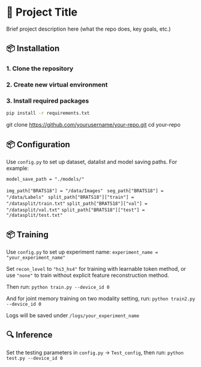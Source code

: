 # 🧠 Project Title

Brief project description here (what the repo does, key goals, etc.)


## 📦 Installation

### 1. Clone the repository
### 2. Create new virtual environment
### 3. Install required packages
```bash
pip install -r requirements.txt
```

git clone https://github.com/yourusername/your-repo.git
cd your-repo

## 📦 Configuration
Use `config.py` to set up dataset, datalist and model saving paths. For example:

`model_save_path = "./models/"`


`img_path["BRATS18"] = "/data/Images" `
`seg_path["BRATS18"] = "/data/Labels" `
`split_path["BRATS18"]["train"] = "/datasplit/train.txt"` 
`split_path["BRATS18"]["val"] = "/datasplit/val.txt"`
`split_path["BRATS18"]["test"] = "/datasplit/test.txt"`

## 📦 Training

Use `config.py` to set up experiment name:
`experiment_name = "your_experiment_name"`

Set `recon_level` to `"hs3_hs4"` for training with learnable token method, or use `"none"` to train without explicit feature reconstruction method.

Then run:
`python train.py --device_id 0`

And for joint memory training on two modality setting, run:
`python train2.py --device_id 0`

Logs will be saved under `/logs/your_experiment_name`


## 🔍 Inference
Set the testing parameters in `config.py` -> `Test_config`, then run:
`python test.py --device_id 0`
